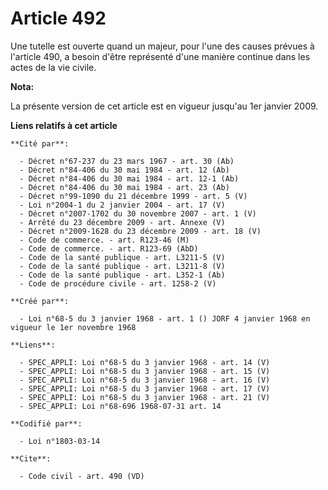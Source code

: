 # Article 492

Une tutelle est ouverte quand un majeur, pour l'une des causes prévues à l'article 490, a besoin d'être représenté d'une
manière continue dans les actes de la vie civile.

**Nota:**

La présente version de cet article est en vigueur jusqu'au 1er janvier 2009.

**Liens relatifs à cet article**

	**Cité par**:

	  - Décret n°67-237 du 23 mars 1967 - art. 30 (Ab)
	  - Décret n°84-406 du 30 mai 1984 - art. 12 (Ab)
	  - Décret n°84-406 du 30 mai 1984 - art. 12-1 (Ab)
	  - Décret n°84-406 du 30 mai 1984 - art. 23 (Ab)
	  - Décret n°99-1090 du 21 décembre 1999 - art. 5 (V)
	  - Loi n°2004-1 du 2 janvier 2004 - art. 17 (V)
	  - Décret n°2007-1702 du 30 novembre 2007 - art. 1 (V)
	  - Arrêté du 23 décembre 2009 - art. Annexe (V)
	  - Décret n°2009-1628 du 23 décembre 2009 - art. 18 (V)
	  - Code de commerce. - art. R123-46 (M)
	  - Code de commerce. - art. R123-69 (AbD)
	  - Code de la santé publique - art. L3211-5 (V)
	  - Code de la santé publique - art. L3211-8 (V)
	  - Code de la santé publique - art. L352-1 (Ab)
	  - Code de procédure civile - art. 1258-2 (V)

	**Créé par**:

	  - Loi n°68-5 du 3 janvier 1968 - art. 1 () JORF 4 janvier 1968 en vigueur le 1er novembre 1968

	**Liens**:

	  - SPEC_APPLI: Loi n°68-5 du 3 janvier 1968 - art. 14 (V)
	  - SPEC_APPLI: Loi n°68-5 du 3 janvier 1968 - art. 15 (V)
	  - SPEC_APPLI: Loi n°68-5 du 3 janvier 1968 - art. 16 (V)
	  - SPEC_APPLI: Loi n°68-5 du 3 janvier 1968 - art. 17 (V)
	  - SPEC_APPLI: Loi n°68-5 du 3 janvier 1968 - art. 21 (V)
	  - SPEC_APPLI: Loi n°68-696 1968-07-31 art. 14

	**Codifié par**:

	  - Loi n°1803-03-14

	**Cite**:

	  - Code civil - art. 490 (VD)
